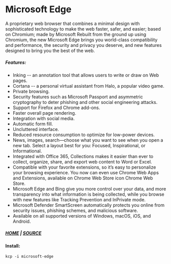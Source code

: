 # Microsoft Edge
A proprietary web browser that combines a minimal design with sophisticated technology to make the web faster, safer, and easier; based on Chromium; made by Microsoft
Rebuilt from the ground up using Chromium, the new Microsoft Edge brings you world-class compatibility and performance, the security and privacy you deserve, and new features designed to bring you the best of the web.

##### Features:
* Inking -- an annotation tool that allows users to write or draw on Web pages.
* Cortana -- a personal virtual assistant from Halo, a popular video game.
* Private browsing.
* Security features such as Microsoft Passport and asymmetric cryptography to deter phishing and other social engineering attacks.
* Support for Firefox and Chrome add-ons.
* Faster overall page rendering.
* Integration with social media.
* Automatic form fill.
* Uncluttered interface.
* Reduced resource consumption to optimize for low-power devices.
* News, images, search—choose what you want to see when you open a new tab. Select a layout best for you: Focused, Inspirational, or Informational.
* Integrated with Office 365, Collections makes it easier than ever to collect, organize, share, and export web content to Word or Excel.
* Compatible with your favorite extensions, so it’s easy to personalize your browsing experience. You now can even use Chrome Web Apps and Extensions, available on Chrome Web Store icon Chrome Web Store.
* Microsoft Edge and Bing give you more control over your data, and more transparency into what information is being collected, while you browse with new features like Tracking Prevention and InPrivate mode.
* Microsoft Defender SmartScreen automatically protects you online from security issues, phishing schemes, and malicious software.
* Available on all supported versions of Windows, macOS, iOS, and Android.

##### [HOME](https://www.microsoft.com/en-us/edge) | [SOURCE](https://packages.microsoft.com/repos/edge/pool/main/m/microsoft-edge-stable/)
#### Install:
```
kcp -i microsoft-edge
```
